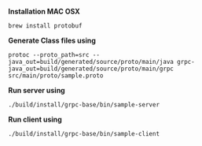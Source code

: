 

**Installation MAC OSX**

 
`brew install protobuf`

**Generate Class files using**

`protoc --proto_path=src --java_out=build/generated/source/proto/main/java grpc-java_out=build/generated/source/proto/main/grpc  src/main/proto/sample.proto`


**Run server using**

`./build/install/grpc-base/bin/sample-server`

**Run client using**

`./build/install/grpc-base/bin/sample-client`